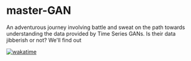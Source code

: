 # master-GAN

An adventurous journey involving battle and sweat on the path towards understanding the data provided by Time Series GANs. 
Is their data jibberish or not? We'll find out


[![wakatime](https://wakatime.com/badge/github/Kohmann/master-GAN.svg)](https://wakatime.com/badge/github/Kohmann/master-GAN)